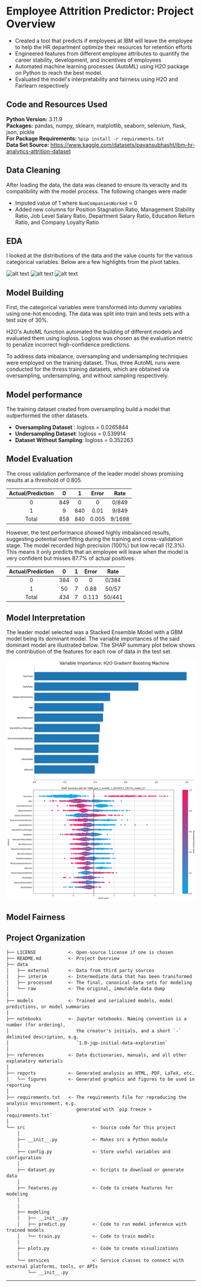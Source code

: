 # Employee Attrition Predictor: Project Overview 
* Created a tool that predicts if employees at IBM will leave the employee to help the HR department optimize their resources for retention efforts
* Engineered features from different employee attributes to quantify the career stability, development, and incentives of employees
* Automated machine learning processes (AutoML) using H2O package on Python to reach the best model. 
* Evaluated the model's interpretability and fairness using H2O and Fairlearn respectively

## Code and Resources Used 
**Python Version:** 3.11.9  
**Packages:** pandas, numpy, sklearn, matplotlib, seaborn, selenium, flask, json, pickle  
**For Package Requirements:**  ```%pip install -r requirements.txt```  
**Data Set Source:** https://www.kaggle.com/datasets/pavansubhasht/ibm-hr-analytics-attrition-dataset

## Data Cleaning
After loading the data, the data was cleaned to ensure its veracity and its compatibility with the model process. The following changes were made:

*	Imputed value of 1 where `NumCompaniesWorked` = 0
*   Added new columns for Position Stagnation Ratio, Management Stability Ratio, Job Level Salary Ratio, Department Salary Ratio, Education Return Ratio, and Company Loyalty Ratio


## EDA
I looked at the distributions of the data and the value counts for the various categorical variables. Below are a few highlights from the pivot tables. 

![alt text](https://github.com/PlayingNumbers/ds_salary_proj/blob/master/salary_by_job_title.PNG "Salary by Position")
![alt text](https://github.com/PlayingNumbers/ds_salary_proj/blob/master/positions_by_state.png "Job Opportunities by State")
![alt text](https://github.com/PlayingNumbers/ds_salary_proj/blob/master/correlation_visual.png "Correlations")

## Model Building 

First, the categorical variables were transformed into dummy variables using one-hot encoding. The data was split into train and tests sets with a test size of 30%.   

H2O's AutoML function automated the building of different models and evaluated them using logloss. Logloss was chosen as the evaluation metric to penalize incorrect high-confidence predictions.   

To address data imbalance, oversampling and undersampling techniques were employed on the training dataset. Thus, three AutoML runs were conducted for the thress training datasets, which are obtained via oversampling, undersampling, and without sampling respectively.

## Model performance
The training dataset created from oversampling build a model that outperformed the other datasets.
*	**Oversampling Dataset** : logloss = 0.0265844
*	**Undersampling Dataset**: logloss = 0.539914
*	**Dataset Without Sampling**: logloss = 0.352263

## Model Evaluation
The cross validation performance of the leader model shows promising results at a threshold of 0.805.

| Actual/Prediction | 0    | 1    | Error    | Rate    |
| :---:   | :---: | :---: | :---: | :---: |
| 0 | 849   | 0   | 0   | 0/849   |
| 1 | 9   | 840   | 0.01   | 9/849   |
| Total | 858   | 840   | 0.005   | 9/1698   |

However, the test performance showed highly imbalanced results, suggesting potential overfitting during the training and cross-validation stage. The model recorded high precision (100%) but low recall (12.3%). This means it only predicts that an employee will leave when the model is very confident but misses 87.7% of actual positives.

| Actual/Prediction | 0    | 1    | Error    | Rate    |
| :---:   | :---: | :---: | :---: | :---: |
| 0 | 384   | 0   | 0   | 0/384   |
| 1 | 50   | 7   | 0.88   | 50/57   |
| Total | 434   | 7   | 0.113   | 50/441   |

## Model Interpretation
The leader model selected was a Stacked Ensemble Model with a GBM model being its dominant model. The variable importances of the said dominant model are illustrated below. The SHAP summary plot below shows the contribution of the features for each row of data in the test set.

![alt text](image-2.png "variable importance")
![alt text](image-3.png "shap")

## Model Fairness

## Project Organization

```
├── LICENSE            <- Open-source license if one is chosen
├── README.md          <- Project Overview
├── data
│   ├── external       <- Data from third party sources
│   ├── interim        <- Intermediate data that has been transformed
│   ├── processed      <- The final, canonical data sets for modeling
│   └── raw            <- The original, immutable data dump
│
├── models             <- Trained and serialized models, model predictions, or model summaries
│
├── notebooks          <- Jupyter notebooks. Naming convention is a number (for ordering),
│                         the creator's initials, and a short `-` delimited description, e.g.
│                         `1.0-jqp-initial-data-exploration`
│
├── references         <- Data dictionaries, manuals, and all other explanatory materials
│
├── reports            <- Generated analysis as HTML, PDF, LaTeX, etc.
│   └── figures        <- Generated graphics and figures to be used in reporting
│
├── requirements.txt   <- The requirements file for reproducing the analysis environment, e.g.
│                         generated with `pip freeze > requirements.txt`
│
└── src                         <- Source code for this project
    │
    ├── __init__.py             <- Makes src a Python module
    │
    ├── config.py               <- Store useful variables and configuration
    │
    ├── dataset.py              <- Scripts to download or generate data
    │
    ├── features.py             <- Code to create features for modeling
    │
    │    
    ├── modeling                
    │   ├── __init__.py 
    │   ├── predict.py          <- Code to run model inference with trained models          
    │   └── train.py            <- Code to train models
    │
    ├── plots.py                <- Code to create visualizations 
    │
    └── services                <- Service classes to connect with external platforms, tools, or APIs
        └── __init__.py 
```

--------